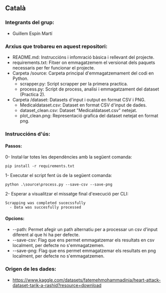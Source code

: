 ## Català

### Integrants del grup:
- Guillem Espín Martí

### Arxius que trobareu en aquest repositori:
- README.md: Instruccións i infomració bàsica i rellevant del projecte.
- requirements.txt: Fitxer on emmagatzemem el versionat dels paquets necessaris per fer funcionar el projecte.
- Carpeta /source: Carpeta principal d'emmagatzemament del codi en Python.
  - scrapper.py: Script scrapper per la primera practica.
  - process.py: Script de process, analisi i emmagatzament del dataset (Practica 2).
- Carpeta /dataset: Datasets d'input i output en format CSV i PNG.
  - Medicaldataset.csv: Dataset en format CSV d'input de dades.
  - dataset_clean.csv: Dataset "Medicaldataset.csv" netejat.
  - plot_clean.png: Representació grafica del dataset netejat en format png.

### Instruccións d'ús:
#### Passos:
0- Instal·lar totes les dependències amb la següent comanda:
```
pip install -r requirements.txt
```
1- Executar el script fent ús de la següent comanda:
```
python .\source\process.py --save-csv --save-png
```
2- Esperar a visualitzar el missatge final d'execució per CLI:
```
Scrapping was completed sucecssfully
  - Data was succesfully processed
```
#### Opcions:
* --path: Permet afegir un path alternatiu per a processar un csv d'input diferent al que hi ha per defecte.
* --save-csv: Flag que ens permet emmagatzemar els resultats en csv localment, per defecte no s'emmagatzemen.
* --save-png: Flag que ens permet emmagatzemar els resultats en png localment, per defecte no s'emmagatzemen.

### Origen de les dades:
* https://www.kaggle.com/datasets/fatemehmohammadinia/heart-attack-dataset-tarik-a-rashid?resource=download
